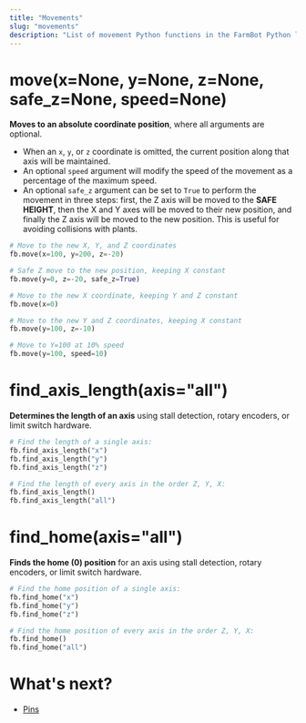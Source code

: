 ```yaml
---
title: "Movements"
slug: "movements"
description: "List of movement Python functions in the FarmBot Python library"
---
```


# move(x=None, y=None, z=None, safe_z=None, speed=None)

**Moves to an absolute coordinate position**, where all arguments are optional.

* When an `x`, `y`, or `z` coordinate is omitted, the current position along that axis will be maintained.
* An optional `speed` argument will modify the speed of the movement as a percentage of the maximum speed.
* An optional `safe_z` argument can be set to `True` to perform the movement in three steps: first, the Z axis will be moved to the **SAFE HEIGHT**, then the X and Y axes will be moved to their new position, and finally the Z axis will be moved to the new position. This is useful for avoiding collisions with plants.

```python
# Move to the new X, Y, and Z coordinates
fb.move(x=100, y=200, z=-20)

# Safe Z move to the new position, keeping X constant
fb.move(y=0, z=-20, safe_z=True)

# Move to the new X coordinate, keeping Y and Z constant
fb.move(x=0)

# Move to the new Y and Z coordinates, keeping X constant
fb.move(y=100, z=-10)

# Move to Y=100 at 10% speed
fb.move(y=100, speed=10)
```

# find_axis_length(axis="all")

**Determines the length of an axis** using stall detection, rotary encoders, or limit switch hardware.

```python
# Find the length of a single axis:
fb.find_axis_length("x")
fb.find_axis_length("y")
fb.find_axis_length("z")

# Find the length of every axis in the order Z, Y, X:
fb.find_axis_length()
fb.find_axis_length("all")
```

# find_home(axis="all")

**Finds the home (0) position** for an axis using stall detection, rotary encoders, or limit switch hardware.

```python
# Find the home position of a single axis:
fb.find_home("x")
fb.find_home("y")
fb.find_home("z")

# Find the home position of every axis in the order Z, Y, X:
fb.find_home()
fb.find_home("all")
```

# What's next?

 * [Pins](./pins.md)
